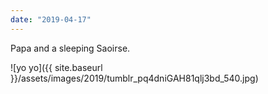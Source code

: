 ```yaml
---
date: "2019-04-17"
---
```


Papa and a sleeping Saoirse.

![yo yo]({{ site.baseurl }}/assets/images/2019/tumblr_pq4dniGAH81qlj3bd_540.jpg)
